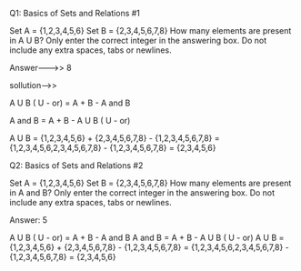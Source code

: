 Q1: Basics of Sets and Relations #1

Set A = {1,2,3,4,5,6} 
Set B = {2,3,4,5,6,7,8}
How many elements are present in A U B? 
Only enter the correct integer in the answering box. Do not include any extra spaces, tabs or newlines.

Answer--->> 8

sollution-->>

A U B ( U - or) = A + B - A and B

A and B = A + B - A U B ( U - or)

A U B = {1,2,3,4,5,6} + {2,3,4,5,6,7,8} - {1,2,3,4,5,6,7,8} = {1,2,3,4,5,6,2,3,4,5,6,7,8} - {1,2,3,4,5,6,7,8} = {2,3,4,5,6}

Q2: Basics of Sets and Relations #2

Set A = {1,2,3,4,5,6} 
Set B = {2,3,4,5,6,7,8}
How many elements are present in A and B? 
Only enter the correct integer in the answering box. Do not include any extra spaces, tabs or newlines.

Answer: 5

A U B ( U - or) = A + B - A and B
A and B = A + B - A U B ( U - or)
A U B = {1,2,3,4,5,6} + {2,3,4,5,6,7,8} - {1,2,3,4,5,6,7,8} = {1,2,3,4,5,6,2,3,4,5,6,7,8} - {1,2,3,4,5,6,7,8} = {2,3,4,5,6}
